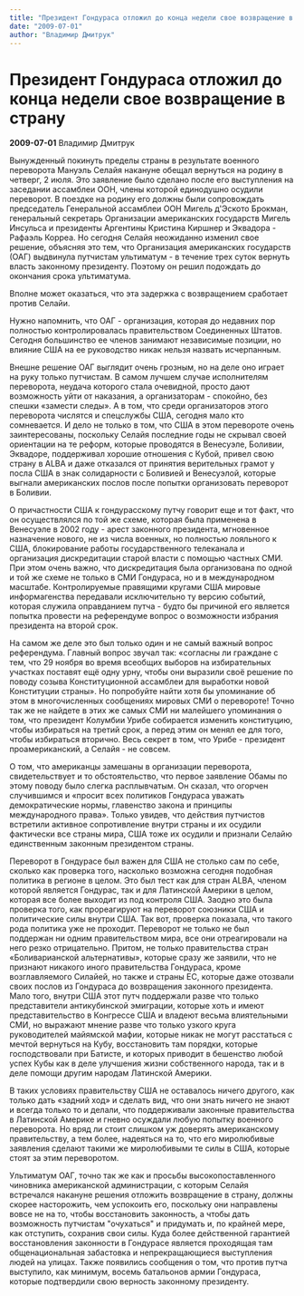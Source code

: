 ```yaml
---
title: "Президент Гондураса отложил до конца недели свое возвращение в страну"
date: "2009-07-01"
author: "Владимир Дмитрук"
---
```


# Президент Гондураса отложил до конца недели свое возвращение в страну

**2009-07-01** Владимир Дмитрук

Вынужденный покинуть пределы страны в результате военного переворота Мануэль Селайя накануне обещал вернуться на родину в четверг, 2 июля. Это заявление было сделано после его выступления на заседании ассамблеи ООН, члены которой единодушно осудили переворот. В поездке на родину его должны были сопровождать председатель Генеральной ассамблеи ООН Мигель д'Эското Брокман, генеральный секретарь Организации американских государств Мигель Инсульса и президенты Аргентины Кристина Киршнер и Эквадора - Рафаэль Корреа. Но сегодня Селайя неожиданно изменил свое решение, объясняя это тем, что Организация американских государств (ОАГ) выдвинула путчистам ультиматум - в течение трех суток вернуть власть законному президенту. Поэтому он решил подождать до окончания срока ультиматума.

Вполне может оказаться, что эта задержка с возвращением сработает против Селайи.

Нужно напомнить, что ОАГ - организация, которая до недавних пор полностью контролировалась правительством Соединенных Штатов. Сегодня большинство ее членов занимают независимые позиции, но влияние США на ее руководство никак нельзя назвать исчерпанным.

Внешне решение ОАГ выглядит очень грозным, но на деле оно играет на руку только путчистам. В самом лучшем случае исполнителям переворота, неудача которого стала очевидной, просто дают возможность уйти от наказания, а организаторам - спокойно, без спешки «замести следы». А в том, что среди организаторов этого переворота числятся и спецслужбы США, сегодня мало кто сомневается. И дело не только в том, что США  в этом перевороте очень заинтересованы, поскольку Селайя последние годы не скрывал своей ориентации на те реформ, которые проводятся в Венесуэле, Боливии, Эквадоре, поддерживал хорошие отношения с Кубой, привел свою страну в ALBA и даже отказался от принятия верительных грамот у посла США в знак солидарности с Боливией и Венесуэлой, которые выгнали американских послов после попытки организовать переворот в Боливии.

О причастности США к гондурасскому путчу говорит еще и тот факт, что он осуществлялся по той же схеме, которая была применена в Венесуэле в 2002 году - арест законного президента, мгновенное назначение нового, не из числа военных, но полностью лояльного к США, блокирование работы государственного телеканала и организация дискредитации старой власти с помощью частных СМИ. При этом очень важно, что дискредитация была организована по одной и той же схеме не только в СМИ Гондураса, но и в международном масштабе. Контролируемые правящими кругами США мировые информагенства передавали исключительно ту версию событий, которая служила оправданием путча - будто бы причиной его является попытка провести на референдуме вопрос о возможности избрания президента на второй срок.

На самом же деле это был только один и не самый важный вопрос референдума. Главный вопрос звучал так: «согласны ли граждане с тем, что 29 ноября во время всеобщих выборов на избирательных участках поставят ещё одну урну, чтобы они выразили своё решение по поводу созыва Конституционной ассамблеи для выработки новой Конституции страны». Но попробуйте найти хотя бы упоминание об этом в многочисленных сообщениях мировых СМИ о перевороте! Точно так же не найдете в этих же самых СМИ ни малейшего упоминания о том, что президент Колумбии Урибе собирается изменить конституцию, чтобы избираться на третий срок, а перед этим он менял ее для того, чтобы избираться вторично. Весь секрет в том, что Урибе - президент проамериканский, а Селайя - не совсем.

О том, что американцы замешаны  в организации переворота, свидетельствует и то обстоятельство, что первое заявление Обамы по этому поводу было слегка расплывчатым. Он сказал, что огорчен случившимся и «просит всех политиков Гондураса уважать демократические нормы, главенство закона и принципы международного права». Только увидев, что действия путчистов встретили активное сопротивление внутри страны и их осудили фактически все страны мира, США тоже их осудили и признали Селайю единственным законным президентом страны.

Переворот в Гондурасе был важен для США не столько сам по себе, сколько как проверка того, насколько возможна сегодня подобная политика в регионе в целом. Это был тест как для стран  ALBA, членом которой является Гондурас, так и для Латинской Америки в целом, которая все более выходит из под контроля США. Заодно это была проверка того, как прореагируют на переворот союзники США и политические силы внутри США. Так вот, проверка показала, что такого рода политика уже не проходит. Переворот не только не был поддержан ни одним правительством мира, все они отреагировали на него резко отрицательно. Притом, не только правительства стран «Боливарианской альтернативы», которые сразу же заявили, что не признают никакого иного правительства Гондураса, кроме возглавляемого Силайей, но также и страны ЕС, которые даже отозвали своих послов из Гондураса до возвращения законного президента. Мало того, внутри США этот путч поддержали разве что только представители антикубинской эмиграции, которые хоть и имеют  представительство в Конгрессе США и владеют весьма влиятельными СМИ, но выражают мнение разве что только узкого круга руководителей майямской мафии, которые никак не могут расстаться с мечтой вернуться на Кубу, восстановить там порядки, которые господствовали при Батисте, и которых приводит в бешенство любой успех Кубы как в деле улучшения жизни собственного народа, так и в деле помощи другим народам Латинской Америки.

В таких условиях правительству США не оставалось ничего другого, как только дать «задний ход» и сделать вид, что они знать ничего не знают и всегда только то и делали, что поддерживали законные правительства в Латинской Америке и гневно осуждали любую попытку военного переворота. Но вряд ли стоит слишком уж доверять американскому правительству, а тем более, надеяться на то, что его миролюбивые заявления сделают такими же миролюбивыми те силы в США, которые стоят за этим переворотом.

Ультиматум ОАГ, точно так же как и просьбы высокопоставленного чиновника американской администрации, с которым Селайя встречался накануне решения отложить возвращение в страну, должны скорее насторожить, чем успокоить его, поскольку они направлены вовсе не на то, чтобы восстановить законность, а чтобы дать возможность путчистам "очухаться" и придумать и, по крайней мере, как отступить, сохранив свои силы. Куда более действенной гарантией восстановления законности в Гондурасе является проходящая там общенациональная забастовка и непрекращающиеся выступления людей на улицах. Также появились сообщения о том, что против путча выступило, как минимум, восемь батальонов армии Гондураса, которые подтвердили свою верность законному президенту.